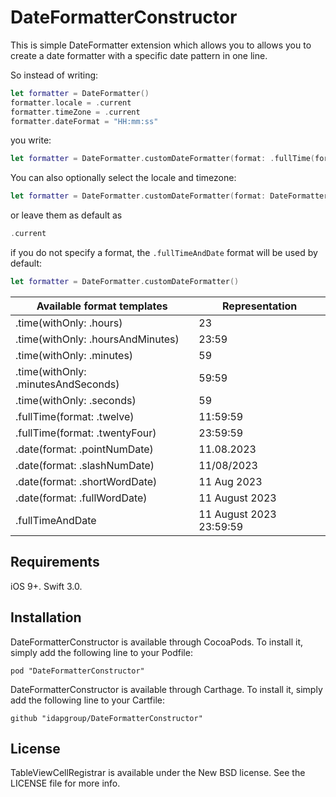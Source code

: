 # DateFormatterConstructor

This is simple DateFormatter extension which allows you to allows you to create a date formatter with a specific date pattern in one line.

So instead of writing:
```swift
let formatter = DateFormatter()
formatter.locale = .current
formatter.timeZone = .current
formatter.dateFormat = "HH:mm:ss"
```
you write:
```swift
let formatter = DateFormatter.customDateFormatter(format: .fullTime(format: .twentyFour))
```
You can also optionally select the locale and timezone:
```swift
let formatter = DateFormatter.customDateFormatter(format: DateFormatter.DateFormat, locale: Locale(identifier: "en-US"), timeZone: .gmt)
```
or leave them as default as
```swift
.current
```
if you do not specify a format, the ```.fullTimeAndDate``` format will be used by default:
```swift
let formatter = DateFormatter.customDateFormatter()
```

| Available format templates | Representation |
| -------------------------- | -------------- |
| .time(withOnly: .hours)  | 23 |
| .time(withOnly: .hoursAndMinutes)  | 23:59 |
| .time(withOnly: .minutes)  | 59 |
| .time(withOnly: .minutesAndSeconds) | 59:59 |
| .time(withOnly: .seconds) | 59 |
| .fullTime(format: .twelve) | 11:59:59 |
| .fullTime(format: .twentyFour) | 23:59:59 |
| .date(format: .pointNumDate) | 11.08.2023 |
| .date(format: .slashNumDate) | 11/08/2023 |
| .date(format: .shortWordDate) | 11 Aug 2023 |
| .date(format: .fullWordDate) | 11 August 2023 |
| .fullTimeAndDate | 11 August 2023 23:59:59 |

## Requirements

iOS 9+. Swift 3.0.

## Installation

DateFormatterConstructor is available through CocoaPods. To install it, simply add the following line to your Podfile:
```
pod "DateFormatterConstructor"
```
DateFormatterConstructor is available through Carthage. To install it, simply add the following line to your Cartfile:
```
github "idapgroup/DateFormatterConstructor"
```
## License

TableViewCellRegistrar is available under the New BSD license. See the LICENSE file for more info.
